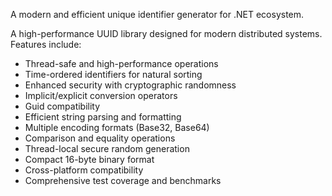 A modern and efficient unique identifier generator for .NET ecosystem.

A high-performance UUID library designed for modern distributed systems. Features include:
- Thread-safe and high-performance operations
- Time-ordered identifiers for natural sorting
- Enhanced security with cryptographic randomness
- Implicit/explicit conversion operators
- Guid compatibility
- Efficient string parsing and formatting
- Multiple encoding formats (Base32, Base64)
- Comparison and equality operations
- Thread-local secure random generation
- Compact 16-byte binary format
- Cross-platform compatibility
- Comprehensive test coverage and benchmarks